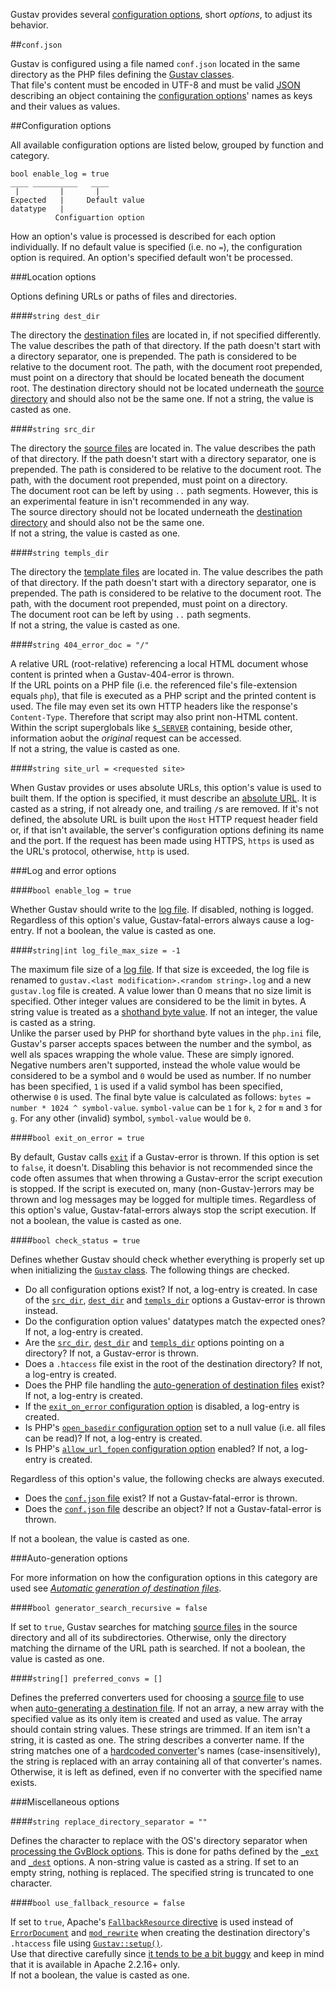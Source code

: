 Gustav provides several [configuration options](#configuration-options), short *options*, to adjust its behavior.



##`conf.json`

Gustav is configured using a file named `conf.json` located in the same directory as the PHP files defining the [Gustav classes](API#gustav-classes).  
That file's content must be encoded in UTF-8 and must be valid [JSON](http://json.org) describing an object containing the [configuration options](#configuration-options)' names as keys and their values as values.



##Configuration options

All available configuration options are listed below, grouped by function and category.

    bool enable_log = true
    ____ __________   ____
     |         |       |
    Expected   |     Default value
    datatype   |
              Configuartion option

How an option's value is processed is described for each option individually. If no default value is specified (i.e. no `=`), the configuration option is required. An option's specified default won't be processed.

###Location options

Options defining URLs or paths of files and directories.

####`string dest_dir`

The directory the [destination files](Destination-files) are located in, if not specified differently. The value describes the path of that directory. If the path doesn't start with a directory separator, one is prepended. The path is considered to be relative to the document root. The path, with the document root prepended, must point on a directory that should be located beneath the document root. The destination directory should not be located underneath the [source directory](#string-src_dir) and should also not be the same one. If not a string, the value is casted as one.

####`string src_dir`

The directory the [source files](Source-files) are located in. The value describes the path of that directory. If the path doesn't start with a directory separator, one is prepended. The path is considered to be relative to the document root. The path, with the document root prepended, must point on a directory.  
The document root can be left by using `..` path segments. However, this is an experimental feature in isn't recommended in any way.  
The source directory should not be located underneath the [destination directory](#string-dest_dir) and should also not be the same one.  
If not a string, the value is casted as one.

####`string templs_dir`

The directory the [template files](Template-files) are located in. The value describes the path of that directory. If the path doesn't start with a directory separator, one is prepended. The path is considered to be relative to the document root. The path, with the document root prepended, must point on a directory.  
The document root can be left by using `..` path segments.  
If not a string, the value is casted as one.

####`string 404_error_doc = "/"`

A relative URL (root-relative) referencing a local HTML document whose content is printed when a Gustav-404-error is thrown.  
If the URL points on a PHP file (i.e. the referenced file's file-extension equals `php`), that file is executed as a PHP script and the printed content is used. The file may even set its own HTTP headers like the response's `Content-Type`. Therefore that script may also print non-HTML content. Within the script superglobals like [`$_SERVER`](http://php.net/manual/en/reserved.variables.server.php) containing, beside other, information aobut the *original* request can be accessed.  
If not a string, the value is casted as one.

####`string site_url = <requested site>`

When Gustav provides or uses absolute URLs, this option's value is used to built them. If the option is specified, it must describe an [absolute URL](https://tools.ietf.org/html/rfc3986#section-4.3). It is casted as a string, if not already one, and trailing `/`s are removed. If it's not defined, the absolute URL is built upon the `Host` HTTP request header field or, if that isn't available, the server's configuration options defining its name and the port. If the request has been made using HTTPS, `https` is used as the URL's protocol, otherwise, `http` is used.

###Log and error options

####`bool enable_log = true`

Whether Gustav should write to the [log file](Log-files). If disabled, nothing is logged. Regardless of this option's value, Gustav-fatal-errors always cause a log-entry. If not a boolean, the value is casted as one.

####`string|int log_file_max_size = -1`

The maximum file size of a [log file](Log-files). If that size is exceeded, the log file is renamed to `gustav.<last modification>.<random string>.log` and a new `gustav.log` file is created. A value lower than 0 means that no size limit is specified. Other integer values are considered to be the limit in bytes. A string value is treated as a [shothand byte value](http://php.net/manual/en/faq.using.php#faq.using.shorthandbytes). If not an integer, the value is casted as a string.  
Unlike the parser used by PHP for shorthand byte values in the `php.ini` file, Gustav's parser accepts spaces between the number and the symbol, as well als spaces wrapping the whole value. These are simply ignored. Negative numbers aren't supported, instead the whole value would be considered to be a symbol and `0` would be used as number. If no number has been specified, `1` is used if a valid symbol has been specified, otherwise `0` is used. The final byte value is calculated as follows: `bytes = number * 1024 ^ symbol-value`. `symbol-value` can be `1` for `k`, `2` for `m` and `3` for `g`. For any other (invalid) symbol, `symbol-value` would be `0`.

####`bool exit_on_error = true`

By default, Gustav calls [`exit`](http://php.net/manual/en/function.exit.php) if a Gustav-error is thrown. If this option is set to `false`, it doesn't. Disabling this behavior is not recommended since the code often assumes that when throwing a Gustav-error the script execution is stopped. If the script is executed on, many (non-Gustav-)errors may be thrown and log messages may be logged for multiple times. Regardless of this option's value, Gustav-fatal-errors always stop the script execution. If not a boolean, the value is casted as one.

####`bool check_status = true`

Defines whether Gustav should check whether everything is properly set up when initializing the [`Gustav` class](API#gustav). The following things are checked.

+   Do all configuration options exist? If not, a log-entry is created. In case of the [`src_dir`](#string-src_dir), [`dest_dir`](#string-dest_dir) and [`templs_dir`](#string-templs_dir) options a Gustav-error is thrown instead.
+   Do the configuration option values' datatypes match the expected ones? If not, a log-entry is created.
+   Are the [`src_dir`](#string-src_dir), [`dest_dir`](#string-dest_dir) and [`templs_dir`](#string-templs_dir) options pointing on a directory? If not, a Gustav-error is thrown.
+   Does a `.htaccess` file exist in the root of the destination directory? If not, a log-entry is created.
+   Does the PHP file handling the [auto-generation of destination files](Automatic-generation-of-destination-files) exist? If not, a log-entry is created.
+   If the [`exit_on_error` configuration option](#bool-exit_on_error--true) is disabled, a log-entry is created.
+   Is PHP's [`open_basedir` configuration option](http://php.net/manual/en/ini.core.php#ini.open-basedir) set to a null value (i.e. all files can be read)? If not, a log-entry is created.
+   Is PHP's [`allow_url_fopen` configuration option](http://php.net/manual/en/filesystem.configuration.php#ini.allow-url-fopen) enabled? If not, a log-entry is created.

Regardless of this option's value, the following checks are always executed.

+   Does the [`conf.json` file](#confjson) exist? If not a Gustav-fatal-error is thrown.
+   Does the [`conf.json` file](#confjson) describe an object? If not a Gustav-fatal-error is thrown.

If not a boolean, the value is casted as one.

###Auto-generation options

For more information on how the configuration options in this category are used see [*Automatic generation of destination files*](Automatic-generation-of-destination-files#choosing-a-matching-source-file).

####`bool generator_search_recursive = false`

If set to `true`, Gustav searches for matching [source files](Source-files) in the source directory and all of its subdirectories. Otherwise, only the directory matching the dirname of the URL path is searched. If not a boolean, the value is casted as one.

####`string[] preferred_convs = []`

Defines the preferred converters used for choosing a [source file](Source-files) to use when [auto-generating a destination file](Automatic-generation-of-destination-files). If not an array, a new array with the specified value as its only item is created and used as value. The array should contain string values. These strings are trimmed. If an item isn't a string, it is casted as one. The string describes a converter name. If the string matches one of a [hardcoded converter](Converting-source-content#hardcoded-converters)'s names (case-insensitively), the string is replaced with an array containing all of that converter's names. Otherwise, it is left as defined, even if no converter with the specified name exists.

###Miscellaneous options

####`string replace_directory_separator = ""`

Defines the character to replace with the OS's directory separator when [processing the GvBlock options](GvBlock-option-processing). This is done for paths defined by the [`_ext`](Gustav-core-options#_ext) and [`_dest`](Gustav-core-options#_dest) options. A non-string value is casted as a string. If set to an empty string, nothing is replaced. The specified string is truncated to one character.

####`bool use_fallback_resource = false`

If set to `true`, Apache's [`FallbackResource` directive](http://httpd.apache.org/docs/2.4/mod/mod_dir.html#fallbackresource) is used instead of [`ErrorDocument`](http://httpd.apache.org/docs/2.4/mod/core.html#errordocument) and [`mod_rewrite`](http://httpd.apache.org/docs/2.4/mod/mod_rewrite.html) when creating the destination directory's `.htaccess` file using [`Gustav::setup()`](Public-API%3a-Gustav#bool-setup).  
Use that directive carefully since [it tends to be a bit buggy](https://bugs.launchpad.net/ubuntu/+source/apache2/+bug/1168030) and keep in mind that it is available in Apache 2.2.16+ only.  
If not a boolean, the value is casted as one.